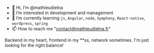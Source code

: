 - 👋 Hi, I’m @mathieudielna
- 👀 I’m interested in development and management
- 🌱 I’m currently learning `js`, `Angular`, `node`, `Symphony`, `React-native`, `wordpress`, `spring`
- 📫 How to reach me "contact@mathieudielna.fr"

Backend in my heart, frontend in my **ss, network sometimes.
I'm just looking for the right balance! 

<!---
mathieudielna/mathieudielna is a ✨ special ✨ repository because its `README.md` (this file) appears on your GitHub profile.
You can click the Preview link to take a look at your changes.
--->
